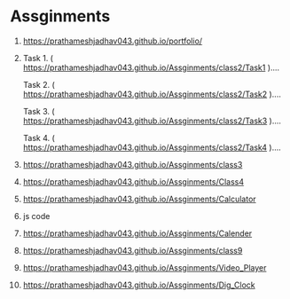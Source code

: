 # Assginments

1. https://prathameshjadhav043.github.io/portfolio/
2. Task 1. ( https://prathameshjadhav043.github.io/Assginments/class2/Task1 )....


   Task 2. ( https://prathameshjadhav043.github.io/Assginments/class2/Task2 )....
   
   
   Task 3. ( https://prathameshjadhav043.github.io/Assginments/class2/Task3 )....
   
   
   Task 4. ( https://prathameshjadhav043.github.io/Assginments/class2/Task4 )....
   
   
3. https://prathameshjadhav043.github.io/Assginments/class3
4. https://prathameshjadhav043.github.io/Assginments/Class4
5. https://prathameshjadhav043.github.io/Assginments/Calculator
6. js code
7. https://prathameshjadhav043.github.io/Assginments/Calender
8. https://prathameshjadhav043.github.io/Assginments/class9
9. https://prathameshjadhav043.github.io/Assginments/Video_Player
10. https://prathameshjadhav043.github.io/Assginments/Dig_Clock



